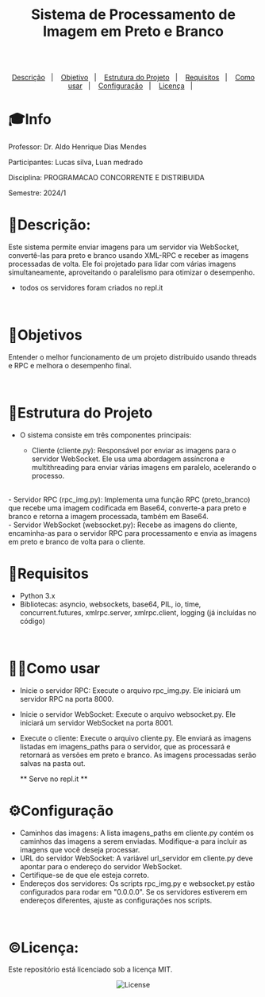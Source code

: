 <h1 align="center">Sistema de Processamento de Imagem em Preto e Branco</h1>
<br>
<br>

<p align="center">
  <a href="#-descrição">Descrição</a>&nbsp;&nbsp;&nbsp;|&nbsp;&nbsp;&nbsp;
  <a href="#-objetivo">Objetivo</a>&nbsp;&nbsp;&nbsp;|&nbsp;&nbsp;&nbsp;
  <a href="#-Estrutura do Projeto">Estrutura do Projeto</a>&nbsp;&nbsp;&nbsp;|&nbsp;&nbsp;&nbsp;
  <a href="#-Requisitos">Requisitos</a>&nbsp;&nbsp;&nbsp;|&nbsp;&nbsp;&nbsp;
  <a href="#-Como usar">Como usar</a>&nbsp;&nbsp;&nbsp;|&nbsp;&nbsp;&nbsp;
  <a href="#-Configuração">Configuração</a>&nbsp;&nbsp;&nbsp;|&nbsp;&nbsp;&nbsp;
  <a href="#licença">Licença</a>&nbsp;&nbsp;&nbsp;|&nbsp;&nbsp;&nbsp;
</p>

# 🎓Info
<p align="center">

Professor: Dr. Aldo Henrique Dias Mendes

Participantes: Lucas silva, Luan medrado

Disciplina: PROGRAMACAO CONCORRENTE E DISTRIBUIDA

Semestre: 2024/1
</p>

# 📝Descrição:

Este sistema permite enviar imagens para um servidor via WebSocket, convertê-las para preto e branco usando XML-RPC e receber as imagens processadas de volta. Ele foi projetado para lidar com várias imagens simultaneamente, aproveitando o paralelismo para otimizar o desempenho.

* todos os servidores foram criados no repl.it
<br>


# 🎯Objetivos

Entender o melhor funcionamento de um projeto distribuido usando threads e RPC e melhora o desempenho final.

<br>


# 🔧Estrutura do Projeto

- O sistema consiste em três componentes principais:

    - Cliente (cliente.py): Responsável por enviar as imagens para o servidor WebSocket. Ele usa uma abordagem assíncrona e multithreading para enviar várias imagens em paralelo, acelerando o processo.
<br>
    - Servidor RPC (rpc_img.py): Implementa uma função RPC (preto_branco) que recebe uma imagem codificada em Base64, converte-a para preto e branco e retorna a imagem processada, também em Base64.
<br>
    - Servidor WebSocket (websocket.py): Recebe as imagens do cliente, encaminha-as para o servidor RPC para processamento e envia as imagens em preto e branco de volta para o cliente.
<br>

# 🚩Requisitos

- Python 3.x<br>
- Bibliotecas: asyncio, websockets, base64, PIL, io, time, concurrent.futures, xmlrpc.server, xmlrpc.client, logging (já incluídas no código)

<br>


# 👩‍🔧Como usar

- Inicie o servidor RPC: Execute o arquivo rpc_img.py. Ele iniciará um servidor RPC na porta 8000.<br>
- Inicie o servidor WebSocket: Execute o arquivo websocket.py. Ele iniciará um servidor WebSocket na porta 8001. <br>
- Execute o cliente: Execute o arquivo cliente.py. Ele enviará as imagens listadas em imagens_paths para o servidor, que as processará e retornará as versões em preto e branco. As imagens processadas serão salvas na pasta out.<br>

    ** Serve no repl.it **

# ⚙️Configuração
- Caminhos das imagens: A lista imagens_paths em cliente.py contém os caminhos das imagens a serem enviadas. Modifique-a para incluir as imagens que você deseja processar.<br>
- URL do servidor WebSocket: A variável url_servidor em cliente.py deve apontar para o endereço do servidor WebSocket.<br>
- Certifique-se de que ele esteja correto.<br>
- Endereços dos servidores: Os scripts rpc_img.py e websocket.py estão configurados para rodar em "0.0.0.0". Se os servidores estiverem em endereços diferentes, ajuste as configurações nos scripts.
<br>


# ©Licença:

Este repositório está licenciado sob a licença MIT.
<p align="center">
  <img alt="License" src="https://img.shields.io/static/v1?label=license&message=MIT&color=49AA26&labelColor=000000">
</p>